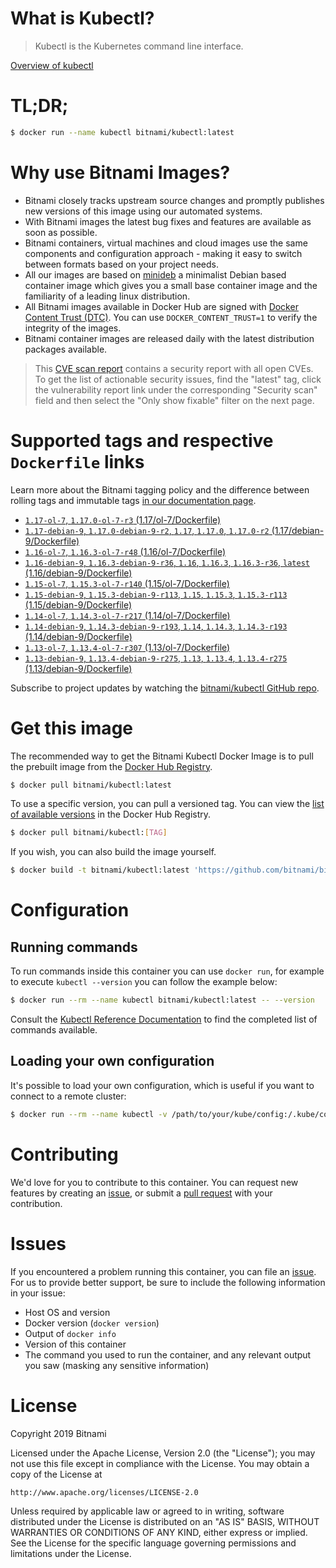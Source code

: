 
# What is Kubectl?

> Kubectl is the Kubernetes command line interface.

[Overview of kubectl](https://kubernetes.io/docs/reference/kubectl/overview/)

# TL;DR;

```bash
$ docker run --name kubectl bitnami/kubectl:latest
```

# Why use Bitnami Images?

* Bitnami closely tracks upstream source changes and promptly publishes new versions of this image using our automated systems.
* With Bitnami images the latest bug fixes and features are available as soon as possible.
* Bitnami containers, virtual machines and cloud images use the same components and configuration approach - making it easy to switch between formats based on your project needs.
* All our images are based on [minideb](https://github.com/bitnami/minideb) a minimalist Debian based container image which gives you a small base container image and the familiarity of a leading linux distribution.
* All Bitnami images available in Docker Hub are signed with [Docker Content Trust (DTC)](https://docs.docker.com/engine/security/trust/content_trust/). You can use `DOCKER_CONTENT_TRUST=1` to verify the integrity of the images.
* Bitnami container images are released daily with the latest distribution packages available.


> This [CVE scan report](https://quay.io/repository/bitnami/kubectl?tab=tags) contains a security report with all open CVEs. To get the list of actionable security issues, find the "latest" tag, click the vulnerability report link under the corresponding "Security scan" field and then select the "Only show fixable" filter on the next page.

# Supported tags and respective `Dockerfile` links

Learn more about the Bitnami tagging policy and the difference between rolling tags and immutable tags [in our documentation page](https://docs.bitnami.com/containers/how-to/understand-rolling-tags-containers/).


* [`1.17-ol-7`, `1.17.0-ol-7-r3` (1.17/ol-7/Dockerfile)](https://github.com/bitnami/bitnami-docker-kubectl/blob/1.17.0-ol-7-r3/1.17/ol-7/Dockerfile)
* [`1.17-debian-9`, `1.17.0-debian-9-r2`, `1.17`, `1.17.0`, `1.17.0-r2` (1.17/debian-9/Dockerfile)](https://github.com/bitnami/bitnami-docker-kubectl/blob/1.17.0-debian-9-r2/1.17/debian-9/Dockerfile)
* [`1.16-ol-7`, `1.16.3-ol-7-r48` (1.16/ol-7/Dockerfile)](https://github.com/bitnami/bitnami-docker-kubectl/blob/1.16.3-ol-7-r48/1.16/ol-7/Dockerfile)
* [`1.16-debian-9`, `1.16.3-debian-9-r36`, `1.16`, `1.16.3`, `1.16.3-r36`, `latest` (1.16/debian-9/Dockerfile)](https://github.com/bitnami/bitnami-docker-kubectl/blob/1.16.3-debian-9-r36/1.16/debian-9/Dockerfile)
* [`1.15-ol-7`, `1.15.3-ol-7-r140` (1.15/ol-7/Dockerfile)](https://github.com/bitnami/bitnami-docker-kubectl/blob/1.15.3-ol-7-r140/1.15/ol-7/Dockerfile)
* [`1.15-debian-9`, `1.15.3-debian-9-r113`, `1.15`, `1.15.3`, `1.15.3-r113` (1.15/debian-9/Dockerfile)](https://github.com/bitnami/bitnami-docker-kubectl/blob/1.15.3-debian-9-r113/1.15/debian-9/Dockerfile)
* [`1.14-ol-7`, `1.14.3-ol-7-r217` (1.14/ol-7/Dockerfile)](https://github.com/bitnami/bitnami-docker-kubectl/blob/1.14.3-ol-7-r217/1.14/ol-7/Dockerfile)
* [`1.14-debian-9`, `1.14.3-debian-9-r193`, `1.14`, `1.14.3`, `1.14.3-r193` (1.14/debian-9/Dockerfile)](https://github.com/bitnami/bitnami-docker-kubectl/blob/1.14.3-debian-9-r193/1.14/debian-9/Dockerfile)
* [`1.13-ol-7`, `1.13.4-ol-7-r307` (1.13/ol-7/Dockerfile)](https://github.com/bitnami/bitnami-docker-kubectl/blob/1.13.4-ol-7-r307/1.13/ol-7/Dockerfile)
* [`1.13-debian-9`, `1.13.4-debian-9-r275`, `1.13`, `1.13.4`, `1.13.4-r275` (1.13/debian-9/Dockerfile)](https://github.com/bitnami/bitnami-docker-kubectl/blob/1.13.4-debian-9-r275/1.13/debian-9/Dockerfile)

Subscribe to project updates by watching the [bitnami/kubectl GitHub repo](https://github.com/bitnami/bitnami-docker-kubectl).

# Get this image

The recommended way to get the Bitnami Kubectl Docker Image is to pull the prebuilt image from the [Docker Hub Registry](https://hub.docker.com/r/bitnami/kubectl).

```bash
$ docker pull bitnami/kubectl:latest
```

To use a specific version, you can pull a versioned tag. You can view the [list of available versions](https://hub.docker.com/r/bitnami/kubectl/tags/) in the Docker Hub Registry.

```bash
$ docker pull bitnami/kubectl:[TAG]
```

If you wish, you can also build the image yourself.

```bash
$ docker build -t bitnami/kubectl:latest 'https://github.com/bitnami/bitnami-docker-kubectl.git#master:1.16/debian-9'
```

# Configuration

## Running commands

To run commands inside this container you can use `docker run`, for example to execute `kubectl --version` you can follow the example below:

```bash
$ docker run --rm --name kubectl bitnami/kubectl:latest -- --version
```

Consult the [Kubectl Reference Documentation](https://kubernetes.io/docs/reference/generated/kubectl/kubectl-commands) to find the completed list of commands available.

## Loading your own configuration

It's possible to load your own configuration, which is useful if you want to connect to a remote cluster:

```bash
$ docker run --rm --name kubectl -v /path/to/your/kube/config:/.kube/config bitnami/kubectl:latest
```

# Contributing

We'd love for you to contribute to this container. You can request new features by creating an [issue](https://github.com/bitnami/bitnami-docker-kubectl/issues), or submit a [pull request](https://github.com/bitnami/bitnami-docker-kubectl/pulls) with your contribution.

# Issues

If you encountered a problem running this container, you can file an [issue](https://github.com/bitnami/bitnami-docker-kubectl/issues). For us to provide better support, be sure to include the following information in your issue:

- Host OS and version
- Docker version (`docker version`)
- Output of `docker info`
- Version of this container
- The command you used to run the container, and any relevant output you saw (masking any sensitive information)

# License

Copyright 2019 Bitnami

Licensed under the Apache License, Version 2.0 (the "License");
you may not use this file except in compliance with the License.
You may obtain a copy of the License at

    http://www.apache.org/licenses/LICENSE-2.0

Unless required by applicable law or agreed to in writing, software
distributed under the License is distributed on an "AS IS" BASIS,
WITHOUT WARRANTIES OR CONDITIONS OF ANY KIND, either express or implied.
See the License for the specific language governing permissions and
limitations under the License.
